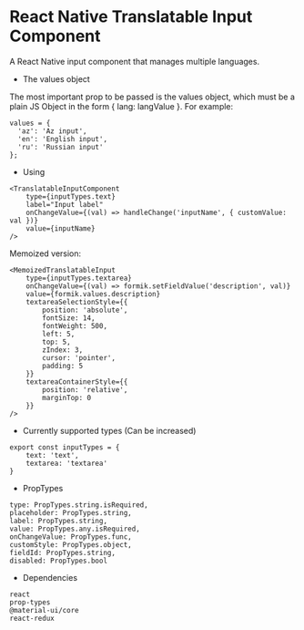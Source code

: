 # React Native Translatable Input Component
A React Native input component that manages multiple languages.

* The values object

The most important prop to be passed is the values object, which must be a plain JS Object in the form { lang: langValue }. For example:

```
values = {
  'az': 'Az input',
  'en': 'English input',
  'ru': 'Russian input'
};
```

* Using 

```
<TranslatableInputComponent
    type={inputTypes.text}
    label="Input label"
    onChangeValue={(val) => handleChange('inputName', { customValue: val })}
    value={inputName}
/>
```

Memoized version: 

```
<MemoizedTranslatableInput
    type={inputTypes.textarea}
    onChangeValue={(val) => formik.setFieldValue('description', val)}
    value={formik.values.description}
    textareaSelectionStyle={{
        position: 'absolute',
        fontSize: 14,
        fontWeight: 500,
        left: 5,
        top: 5,
        zIndex: 3,
        cursor: 'pointer',
        padding: 5
    }}
    textareaContainerStyle={{
        position: 'relative',
        marginTop: 0
    }}
/>
```

* Currently supported types (Can be increased)

```
export const inputTypes = {
    text: 'text',
    textarea: 'textarea'
}
```

* PropTypes

```
type: PropTypes.string.isRequired,
placeholder: PropTypes.string,
label: PropTypes.string,
value: PropTypes.any.isRequired,
onChangeValue: PropTypes.func,
customStyle: PropTypes.object,
fieldId: PropTypes.string,
disabled: PropTypes.bool
```

* Dependencies

```
react
prop-types
@material-ui/core
react-redux
```
